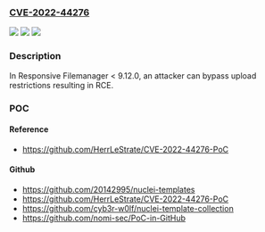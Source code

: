 ### [CVE-2022-44276](https://cve.mitre.org/cgi-bin/cvename.cgi?name=CVE-2022-44276)
![](https://img.shields.io/static/v1?label=Product&message=n%2Fa&color=blue)
![](https://img.shields.io/static/v1?label=Version&message=n%2Fa&color=blue)
![](https://img.shields.io/static/v1?label=Vulnerability&message=n%2Fa&color=brighgreen)

### Description

In Responsive Filemanager < 9.12.0, an attacker can bypass upload restrictions resulting in RCE.

### POC

#### Reference
- https://github.com/HerrLeStrate/CVE-2022-44276-PoC

#### Github
- https://github.com/20142995/nuclei-templates
- https://github.com/HerrLeStrate/CVE-2022-44276-PoC
- https://github.com/cyb3r-w0lf/nuclei-template-collection
- https://github.com/nomi-sec/PoC-in-GitHub

